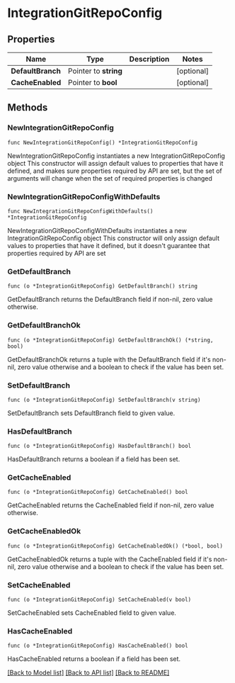 # IntegrationGitRepoConfig

## Properties

Name | Type | Description | Notes
------------ | ------------- | ------------- | -------------
**DefaultBranch** | Pointer to **string** |  | [optional] 
**CacheEnabled** | Pointer to **bool** |  | [optional] 

## Methods

### NewIntegrationGitRepoConfig

`func NewIntegrationGitRepoConfig() *IntegrationGitRepoConfig`

NewIntegrationGitRepoConfig instantiates a new IntegrationGitRepoConfig object
This constructor will assign default values to properties that have it defined,
and makes sure properties required by API are set, but the set of arguments
will change when the set of required properties is changed

### NewIntegrationGitRepoConfigWithDefaults

`func NewIntegrationGitRepoConfigWithDefaults() *IntegrationGitRepoConfig`

NewIntegrationGitRepoConfigWithDefaults instantiates a new IntegrationGitRepoConfig object
This constructor will only assign default values to properties that have it defined,
but it doesn't guarantee that properties required by API are set

### GetDefaultBranch

`func (o *IntegrationGitRepoConfig) GetDefaultBranch() string`

GetDefaultBranch returns the DefaultBranch field if non-nil, zero value otherwise.

### GetDefaultBranchOk

`func (o *IntegrationGitRepoConfig) GetDefaultBranchOk() (*string, bool)`

GetDefaultBranchOk returns a tuple with the DefaultBranch field if it's non-nil, zero value otherwise
and a boolean to check if the value has been set.

### SetDefaultBranch

`func (o *IntegrationGitRepoConfig) SetDefaultBranch(v string)`

SetDefaultBranch sets DefaultBranch field to given value.

### HasDefaultBranch

`func (o *IntegrationGitRepoConfig) HasDefaultBranch() bool`

HasDefaultBranch returns a boolean if a field has been set.

### GetCacheEnabled

`func (o *IntegrationGitRepoConfig) GetCacheEnabled() bool`

GetCacheEnabled returns the CacheEnabled field if non-nil, zero value otherwise.

### GetCacheEnabledOk

`func (o *IntegrationGitRepoConfig) GetCacheEnabledOk() (*bool, bool)`

GetCacheEnabledOk returns a tuple with the CacheEnabled field if it's non-nil, zero value otherwise
and a boolean to check if the value has been set.

### SetCacheEnabled

`func (o *IntegrationGitRepoConfig) SetCacheEnabled(v bool)`

SetCacheEnabled sets CacheEnabled field to given value.

### HasCacheEnabled

`func (o *IntegrationGitRepoConfig) HasCacheEnabled() bool`

HasCacheEnabled returns a boolean if a field has been set.


[[Back to Model list]](../README.md#documentation-for-models) [[Back to API list]](../README.md#documentation-for-api-endpoints) [[Back to README]](../README.md)


